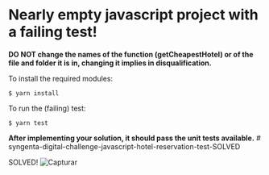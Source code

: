 Nearly empty javascript project with a failing test!
===
**DO NOT change the names of the function (getCheapestHotel) or of the file and folder it is in, changing it implies in disqualification.**

To install the required modules:

```
$ yarn install
```

To run the (failing) test:

```
$ yarn test
```
**After implementing your solution, it should pass the unit tests available.** # syngenta-digital-challenge-javascript-hotel-reservation-test-SOLVED


SOLVED!
![Capturar](https://user-images.githubusercontent.com/52220244/167270347-8496728d-5a43-4687-9647-fa30574684c4.JPG)
